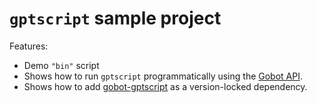 # `gptscript` sample project

Features:

- Demo `"bin"` script
- Shows how to run `gptscript` programmatically using the [Gobot API](https://github.com/benallfree/gobot/tree/v1.0.0-alpha.27/docs/readme.md).
- Shows how to add [gobot-gptscript](https://www.npmjs.com/package/gobot-gptscript) as a version-locked dependency.

